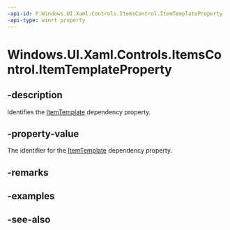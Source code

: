 ```yaml
---
-api-id: P:Windows.UI.Xaml.Controls.ItemsControl.ItemTemplateProperty
-api-type: winrt property
---
```


<!-- Property syntax
public Windows.UI.Xaml.DependencyProperty ItemTemplateProperty { get; }
-->

# Windows.UI.Xaml.Controls.ItemsControl.ItemTemplateProperty

## -description
Identifies the [ItemTemplate](itemscontrol_itemtemplate.md) dependency property.



## -property-value
The identifier for the [ItemTemplate](itemscontrol_itemtemplate.md) dependency property.

## -remarks

## -examples

## -see-also
